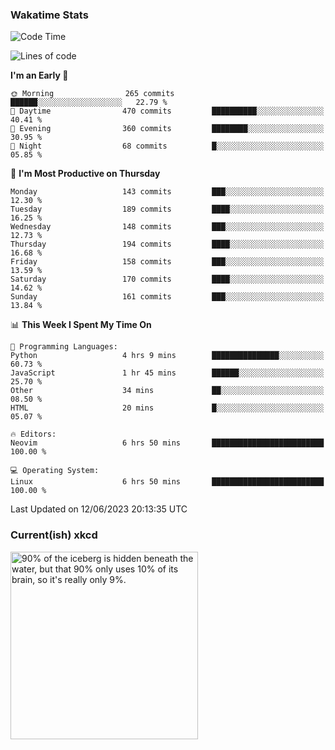 ### Wakatime Stats
<!--START_SECTION:waka-->
![Code Time](http://img.shields.io/badge/Code%20Time-1%2C743%20hrs%2034%20mins-blue)

![Lines of code](https://img.shields.io/badge/From%20Hello%20World%20I%27ve%20Written-707.5%20thousand%20lines%20of%20code-blue)

**I'm an Early 🐤** 

```text
🌞 Morning                265 commits         ██████░░░░░░░░░░░░░░░░░░░   22.79 % 
🌆 Daytime                470 commits         ██████████░░░░░░░░░░░░░░░   40.41 % 
🌃 Evening                360 commits         ████████░░░░░░░░░░░░░░░░░   30.95 % 
🌙 Night                  68 commits          █░░░░░░░░░░░░░░░░░░░░░░░░   05.85 % 
```
📅 **I'm Most Productive on Thursday** 

```text
Monday                   143 commits         ███░░░░░░░░░░░░░░░░░░░░░░   12.30 % 
Tuesday                  189 commits         ████░░░░░░░░░░░░░░░░░░░░░   16.25 % 
Wednesday                148 commits         ███░░░░░░░░░░░░░░░░░░░░░░   12.73 % 
Thursday                 194 commits         ████░░░░░░░░░░░░░░░░░░░░░   16.68 % 
Friday                   158 commits         ███░░░░░░░░░░░░░░░░░░░░░░   13.59 % 
Saturday                 170 commits         ████░░░░░░░░░░░░░░░░░░░░░   14.62 % 
Sunday                   161 commits         ███░░░░░░░░░░░░░░░░░░░░░░   13.84 % 
```


📊 **This Week I Spent My Time On** 

```text
💬 Programming Languages: 
Python                   4 hrs 9 mins        ███████████████░░░░░░░░░░   60.73 % 
JavaScript               1 hr 45 mins        ██████░░░░░░░░░░░░░░░░░░░   25.70 % 
Other                    34 mins             ██░░░░░░░░░░░░░░░░░░░░░░░   08.50 % 
HTML                     20 mins             █░░░░░░░░░░░░░░░░░░░░░░░░   05.07 % 

🔥 Editors: 
Neovim                   6 hrs 50 mins       █████████████████████████   100.00 % 

💻 Operating System: 
Linux                    6 hrs 50 mins       █████████████████████████   100.00 % 
```


 Last Updated on 12/06/2023 20:13:35 UTC
<!--END_SECTION:waka-->

### Current(ish) xkcd
<a id="xkcd-a" title="90% of the iceberg is hidden beneath the water, but that 90% only uses 10% of its brain, so it's really only 9%." href="https://www.xkcd.com" target="_blank">
        <img align="center" id="xkcd-img" src="https://imgs.xkcd.com/comics/iceberg.png" alt="90% of the iceberg is hidden beneath the water, but that 90% only uses 10% of its brain, so it's really only 9%." height=300 />
</a>
